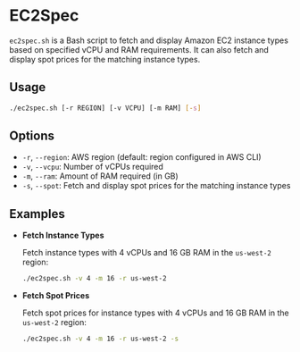 # EC2Spec

`ec2spec.sh` is a Bash script to fetch and display Amazon EC2 instance types based on specified vCPU and RAM requirements. It can also fetch and display spot prices for the matching instance types.

## Usage

```bash
./ec2spec.sh [-r REGION] [-v VCPU] [-m RAM] [-s] 
```
## Options

* `-r`, `--region`: AWS region (default: region configured in AWS CLI)
* `-v`, `--vcpu`: Number of vCPUs required
* `-m`, `--ram`: Amount of RAM required (in GB)
* `-s`, `--spot`: Fetch and display spot prices for the matching instance types

## Examples

* **Fetch Instance Types**

   Fetch instance types with 4 vCPUs and 16 GB RAM in the `us-west-2` region:

   ```bash
   ./ec2spec.sh -v 4 -m 16 -r us-west-2
   ```

* **Fetch Spot Prices**

   Fetch spot prices for instance types with 4 vCPUs and 16 GB RAM in the `us-west-2` region:

   ```bash
   ./ec2spec.sh -v 4 -m 16 -r us-west-2 -s